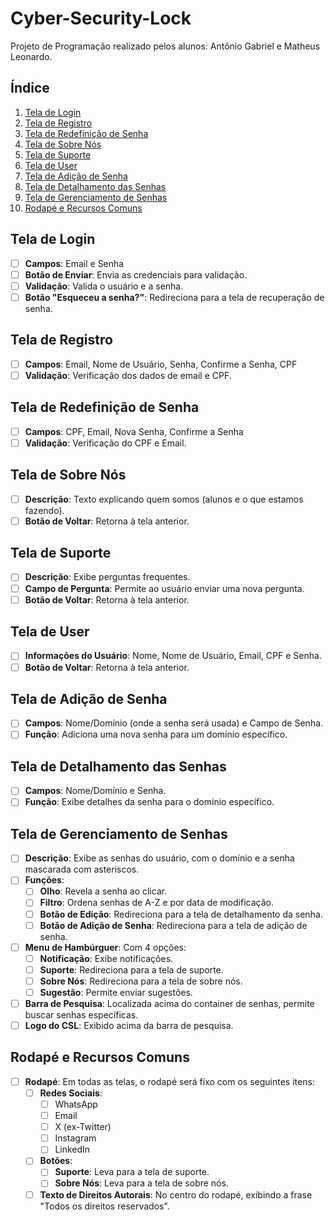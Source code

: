 # Cyber-Security-Lock

Projeto de Programação realizado pelos alunos: Antônio Gabriel e Matheus Leonardo.

## Índice

1. [Tela de Login](#tela-de-login)
2. [Tela de Registro](#tela-de-registro)
3. [Tela de Redefinição de Senha](#tela-de-redefinicao-de-senha)
4. [Tela de Sobre Nós](#tela-de-sobre-nos)
5. [Tela de Suporte](#tela-de-suporte)
6. [Tela de User](#tela-de-user)
7. [Tela de Adição de Senha](#tela-de-adicao-de-senha)
8. [Tela de Detalhamento das Senhas](#tela-de-detalhamento-das-senhas)
9. [Tela de Gerenciamento de Senhas](#tela-de-gerenciamento-de-senhas)
10. [Rodapé e Recursos Comuns](#rodape-e-recursos-comuns)

## Tela de Login

- [ ] **Campos**: Email e Senha
- [ ] **Botão de Enviar**: Envia as credenciais para validação.
- [ ] **Validação**: Valida o usuário e a senha.
- [ ] **Botão "Esqueceu a senha?"**: Redireciona para a tela de recuperação de senha.

## Tela de Registro

- [ ] **Campos**: Email, Nome de Usuário, Senha, Confirme a Senha, CPF
- [ ] **Validação**: Verificação dos dados de email e CPF.

## Tela de Redefinição de Senha

- [ ] **Campos**: CPF, Email, Nova Senha, Confirme a Senha
- [ ] **Validação**: Verificação do CPF e Email.

## Tela de Sobre Nós

- [ ] **Descrição**: Texto explicando quem somos (alunos e o que estamos fazendo).
- [ ] **Botão de Voltar**: Retorna à tela anterior.

## Tela de Suporte

- [ ] **Descrição**: Exibe perguntas frequentes.
- [ ] **Campo de Pergunta**: Permite ao usuário enviar uma nova pergunta.
- [ ] **Botão de Voltar**: Retorna à tela anterior.

## Tela de User

- [ ] **Informações do Usuário**: Nome, Nome de Usuário, Email, CPF e Senha.
- [ ] **Botão de Voltar**: Retorna à tela anterior.

## Tela de Adição de Senha

- [ ] **Campos**: Nome/Domínio (onde a senha será usada) e Campo de Senha.
- [ ] **Função**: Adiciona uma nova senha para um domínio específico.

## Tela de Detalhamento das Senhas

- [ ] **Campos**: Nome/Domínio e Senha.
- [ ] **Função**: Exibe detalhes da senha para o domínio específico.

## Tela de Gerenciamento de Senhas

- [ ] **Descrição**: Exibe as senhas do usuário, com o domínio e a senha mascarada com asteriscos.
- [ ] **Funções**:
  - [ ] **Olho**: Revela a senha ao clicar.
  - [ ] **Filtro**: Ordena senhas de A-Z e por data de modificação.
  - [ ] **Botão de Edição**: Redireciona para a tela de detalhamento da senha.
  - [ ] **Botão de Adição de Senha**: Redireciona para a tela de adição de senha.
- [ ] **Menu de Hambúrguer**: Com 4 opções:
  - [ ] **Notificação**: Exibe notificações.
  - [ ] **Suporte**: Redireciona para a tela de suporte.
  - [ ] **Sobre Nós**: Redireciona para a tela de sobre nós.
  - [ ] **Sugestão**: Permite enviar sugestões.
- [ ] **Barra de Pesquisa**: Localizada acima do container de senhas, permite buscar senhas específicas.
- [ ] **Logo do CSL**: Exibido acima da barra de pesquisa.

## Rodapé e Recursos Comuns

- [ ] **Rodapé**: Em todas as telas, o rodapé será fixo com os seguintes itens:
  - [ ] **Redes Sociais**:
    - [ ] WhatsApp
    - [ ] Email
    - [ ] X (ex-Twitter)
    - [ ] Instagram
    - [ ] LinkedIn
  - [ ] **Botões**:
    - [ ] **Suporte**: Leva para a tela de suporte.
    - [ ] **Sobre Nós**: Leva para a tela de sobre nós.
  - [ ] **Texto de Direitos Autorais**: No centro do rodapé, exibindo a frase "Todos os direitos reservados".
